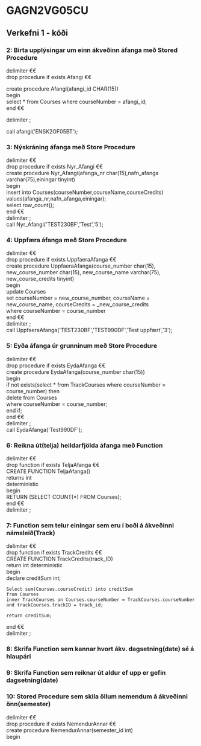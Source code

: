 # GAGN2VG05CU
## Verkefni 1 - kóði  
### 2: Birta upplýsingar um einn ákveðinn áfanga með Stored Procedure  

delimiter €€  
drop procedure if exists Afangi €€  

create procedure Afangi(afangi_id CHAR(15))  
begin  
	select * from Courses where courseNumber = afangi_id;  
end €€  

delimiter ;  

call afangi('ENSK2OF05BT');  



### 3: Nýskráning áfanga með Store Procedure  

delimiter €€  
drop procedure if exists Nyr_Afangi €€  
create procedure Nyr_Afangi(afanga_nr char(15),nafn_afanga varchar(75),einingar tinyint)  
begin  
	insert into Courses(courseNumber,courseName,courseCredits)  
    values(afanga_nr,nafn_afanga,einingar);  
    select row_count();  
end €€  
delimiter ;  
call Nyr_Afangi('TEST230BF','Test','5');  



### 4: Uppfæra áfanga með Store Procedure  

delimiter €€  
drop procedure if exists UppfaeraAfanga €€  
create procedure UppfaeraAfanga(course_number char(15), new_course_number char(15), new_course_name varchar(75), new_course_credits tinyint)  
begin  
	update Courses  
	set courseNumber = new_course_number, courseName = new_course_name, courseCredits = _new_course_credits  
	where courseNumber = course_number  
end €€  
delimiter ;  
call UppfaeraAfanga('TEST230BF','TEST990DF','Test uppfært','3');  



### 5: Eyða áfanga úr grunninum með Store Procedure  

delimiter €€  
drop procedure if exists EydaAfanga €€  
create procedure EydaAfanga(course_number char(15))  
begin  
	if not exists(select * from TrackCourses where courseNumber = course_number) then  
		delete from Courses  
		where courseNumber = course_number;  
	end if;  
end €€  
delimiter ;  
call EydaAfanga('Test990DF');  



### 6: Reikna út(telja) heildarfjölda áfanga með Function  

delimiter €€  
drop function if exists TeljaAfanga €€  
CREATE FUNCTION TeljaAfanga()  
returns int  
deterministic  
begin  
	RETURN (SELECT COUNT(*) FROM Courses);  
end €€  
delimiter ;  



### 7: Function sem telur einingar sem eru í boði á ákveðinni námsleið(Track)  
delimiter €€  
drop function if exists TrackCredits €€  
CREATE FUNCTION TrackCredits(track_ID)  
return int deterministic  
begin  
	declare creditSum int;  

	Select sum(Courses.courseCredit) into creditSum  
	from Courses  
	inner TrackCourses on Courses.courseNumber = TrackCourses.courseNumber and trackCourses.trackID = track_id;  

	return creditSum;  
end €€  
delimiter ;  
### 8: Skrifa Function sem kannar hvort ákv. dagsetning(date) sé á hlaupári  


### 9: Skrifa Function sem reiknar út aldur ef upp er gefin dagsetning(date)  
### 10: Stored Procedure sem skila öllum nemendum á ákveðinni önn(semester)  

delimiter €€  
drop procedure if exists NemendurAnnar €€  
create procedure NemendurAnnar(semester_id int)  
begin  
